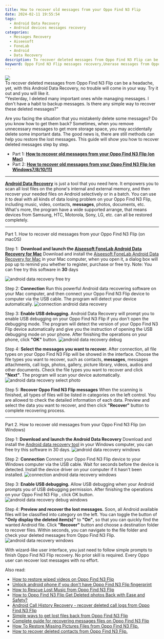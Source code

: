 ```yaml
---
title: How to recover old messages from your Oppo Find N3 Flip
date: 2024-02-11 19:55:54
tags: 
  - Android Data Recovery
  - Android devices messages recovery
categories: 
  - Messages Recovery
  - Aiseesoft
  - FoneLab
  - Android
  - Data Recovery
description: To recover deleted messages from Oppo Find N3 Flip can be a headache, yet, with this Android Data Recovery, no trouble will come in your way. Try it out and you will like it.
keyword: Oppo Find N3 Flip messages recovery,Unerase messages from Oppo Find N3 Flip,recover lost messages from Oppo Find N3 Flip,save lost text messages on Oppo Find N3 Flip,restore deleted text messages files on Oppo Find N3 Flip,broken Oppo Find N3 Flip messages recovery solution,Oppo Find N3 Flip data recovery,recover messages from Oppo Find N3 Flip,Oppo Find N3 Flip messages disappeared,get back deleted messages from Oppo Find N3 Flip android,how do i recover messages on Oppo Find N3 Flip,extract data from water damaged phone Oppo Find N3 Flip
---
```


<img src="https://img0mobiles.techidaily.com/images/best-assets/devices/oppo/oppo-find-n3-flip/1.jpg" class="atpl-imgstyle"  />

<div class="atpl-content atpl-for-fonelab-android recover-messages">

<div class="atpl-post-description-part-1">
To recover deleted messages from Oppo Find N3 Flip can be a headache, yet, with this Android Data Recovery, no trouble will come in your way. Try it out and you will like it.
</div>




<div class="atpl-post-description-part-2">
<div class="tpl-content-sub-paragraph-question">
  "Yesterday, I deleted many important ones while managing messages. I don't have a habit to backup messages. Is there any simple way to recover these deleted messages?"
</div>
<div class="tpl-content-sub-paragraph-content">
<p>
  Are you facing the situation that you mistakenly delete some messages? Do you know how to get them back? Sometimes, when you remove unnecessary messages to get more storage space, you may accidentally delete some important data. The good news is, there are still methods can help you restore the lost messages. This guide will show you how to recover deleted messages step by step.
</p>
</div>
</div>

<ul>
  <li>Part 1: <strong><a href="#p1">How to recover old messages from your Oppo Find N3 Flip (on Mac)</a></strong></li>
  <li>Part 2: <strong><a href="#p2">How to recover old messages from your Oppo Find N3 Flip (on Windows7/8/10/11)</a></strong></li>
</ul>

<hr>
<div class="atpl-post-description-part-3">
<div class="tpl-content-sub-paragraph-normal">
  <p>
    <a href="https://tools.techidaily.com/aiseesoft-android-data-recovery/" target="_blank" rel="noopener"><strong>Android Data Recovery</strong></a> is just a tool that you need here. It empowers you to scan all lost files on the phone's internal and external memory, and then recover your needed files on Android selectively or in a batch. You can use it to deal with all kinds of data losing problem on your Oppo Find N3 Flip, including music, video, contacts, <b>messages</b>, photos, documents, etc. What's more, the program have a wide supported arrange, that means devices from Samsung, HTC, Motorola, Sony, LG, etc. can all be restored completely.
  </p>
</div>
</div>


<!-- Part 1 -->
<a id="p1" name="p1" ></a><hr>

<div>
  <span class="atpl-step-part-style">Part 1. How to recover old messages from your Oppo Find N3 Flip (on macOS)</span>
</div>  

<span class="atpl-stepstyle-a"><span>Step 1: </span></span> <strong>Download and launch the <a href="https://tools.techidaily.com/aiseesoft-android-data-recovery-for-mac/" target="_blank" rel="noopener">Aiseesoft FoneLab Android Data Recovery for Mac</a></strong>
Download and install the <a href="https://tools.techidaily.com/aiseesoft-android-data-recovery-for-mac/" target="_blank" rel="noopener">Aiseesoft FoneLab Android Data Recovery for Mac</a> in your Mac computer, when you open it, a dialog box will pop up to remind you whether to register, purchase or free try.
Note: You can free try this software in <strong>30</strong> days

<img src="https://tools.techidaily.com/images/apps/aiseesoft/android-data-recovery/mac-free-try.png" class="atpl-imgstyle" alt="android data recovery free try" />

<span class="atpl-stepstyle-a"><span>Step 2: </span></span> <strong>Connection</strong>
Run this powerful Android data recovering software on your Mac computer, and then connect your Oppo Find N3 Flip device to computer via the USB cable. The program will detect your device automatically.
<img src="https://tools.techidaily.com/images/apps/aiseesoft/android-data-recovery/mac-connection-interface.jpg" class="atpl-imgstyle" alt="connection android data recovery" />

<span class="atpl-stepstyle-a"><span>Step 3: </span></span> <strong>Enable USB debugging.</strong>
Android Data Recovery will prompt you to enable USB debugging on your Oppo Find N3 Flip  if you don't open the debugging mode. The program will detect the version of your Oppo Find N3 Flip device automatically and give you the instruction of opening the USB debugging mode on your phone. After finishing the operations on your phone, click <strong>"OK"</strong> button.
<img src="https://tools.techidaily.com/images/apps/aiseesoft/android-data-recovery/mac-android-usb-debug.jpg"  class="atpl-imgstyle" alt="android data recovery debug" />

<span class="atpl-stepstyle-a"><span>Step 4: </span></span> <strong>Select the messages you want to recover.</strong>
After connection, all file types on your Oppo Find N3 Flip will be showed in the interface. Choose the file types you want to recover, such as contacts, <strong>messages</strong>, messages attachments, call logs, photos, gallery, picture library, videos, audios and other documents. Check the file types you want to recover and click  <b>"Next"</b>. The program will scan your device automatically.
<img src="https://tools.techidaily.com/images/apps/aiseesoft/android-data-recovery/mac-choose-type-messages.jpg" class="atpl-imgstyle" alt="android data recovery select photo" />

<span class="atpl-stepstyle-a"><span>Step 5: </span></span> <strong>Recover Oppo Find N3 Flip messages</strong>
When the scanning is finished, all types of files will be listed in categories on the left control. You are allowed to check the detailed information of each data. Preview and select the data you want to recover, and then click <b>"Recover"</b> button to complete recovering process.

<a id="p2" name="p2"></a><hr>

<div class="atpl-step-part-style">Part 2. How to recover old messages from your Oppo Find N3 Flip (on Windows)</div>

<span class="atpl-stepstyle-a"><span>Step 1: </span></span> <strong>Download and launch the Android Data Recovery</strong>
Download and install the <a href="https://tools.techidaily.com/aiseesoft-android-data-recovery-for-win/" target="_blank" rel="noopener">Android data recovery tool</a> in your Windows computer, you can free try this software in 30 days.
<img src="https://tools.techidaily.com/images/apps/aiseesoft/android-data-recovery/win-start-interface.png"  class="atpl-imgstyle" alt="android data recovery windows" />

<span class="atpl-stepstyle-a"><span>Step 2: </span></span> <strong>Connection</strong>
Connect your Oppo Find N3 Flip device to your Windows computer via the USB cable. Wait for seconds before the device is detected. Install the device driver on your computer if it hasn't been installed.
<img src="https://tools.techidaily.com/images/apps/aiseesoft/android-data-recovery/win-connection-interface.png" class="atpl-imgstyle" alt="connection android data recovery windows" />

<span class="atpl-stepstyle-a"><span>Step 3: </span></span> <strong>Enable USB debugging.</strong>
Allow USB debugging when your Android prompts you of USB debugging permission. After finishing the operations on your Oppo Find N3 Flip , click OK button.
<img src="https://tools.techidaily.com/images/apps/aiseesoft/android-data-recovery/win-android-usb-debug.png" class="atpl-imgstyle" alt="android data recovery debug windows" />

<span class="atpl-stepstyle-a"><span>Step 4: </span></span> <strong>Preview and recover the lost messages.</strong>
Soon, all Android available files will be classified into category on the left. You can toggle the button of <b>"Only display the deleted item(s)"</b> to <b>"On"</b>, so that you can quickly find the wanted Android file. Click <b>"Recover"</b> button and choose a destination folder to recover files. Within seconds, you can navigate to the file folder and check your deleted messages from Oppo Find N3 Flip.
<img src="https://tools.techidaily.com/images/apps/aiseesoft/android-data-recovery/win-recover-messages.jpg" class="atpl-imgstyle" alt="android data recovery windows" />

<div class="atpl-post-description-part-4">
<div class="tpl-content-sub-paragraph-normal">
  <p>
    With wizard-like user interface, you just need to follow simple prompts to finish Oppo Find N3 Flip recovery. No prior skill is required. Every Oppo user can recover lost messages with no effort.
  </p>
</div>
</div>

<ins class="adsbygoogle"
     style="display:block"
     data-ad-client="ca-pub-7571918770474297"
     data-ad-slot="8358498916"
     data-ad-format="auto"
     data-full-width-responsive="true"></ins>

<span class="atpl-alsoreadstyle">Also read:</span>
<div><ul>
<li><a href="/how-to-restore-wiped-videos-on-oppo-find-n3-flip-by-fonelab-android-recover-video/" target="_blank" rel="noopener"><u>How to restore wiped videos on Oppo Find N3 Flip</u></a></li>
<li><a href="/unlock-android-phone-if-you-don-t-have-oppo-find-n3-flip-fingerprint-by-drfone-android-unlock-android-unlock/" target="_blank" rel="noopener"><u>Unlock android phone if you don't have Oppo Find N3 Flip fingerprint</u></a></li>
<li><a href="/how-to-rescue-lost-music-from-oppo-find-n3-flip-by-fonelab-android-recover-music/" target="_blank" rel="noopener"><u>How to Rescue Lost Music from Oppo Find N3 Flip</u></a></li>
<li><a href="/how-to-oppo-find-n3-flip-get-deleted-photos-back-with-ease-and-safety-by-fonelab-android-recover-photos/" target="_blank" rel="noopener"><u>How to Oppo Find N3 Flip Get Deleted photos Back with Ease and Safety?</u></a></li>
<li><a href="/android-call-history-recovery-recover-deleted-call-logs-from-oppo-find-n3-flip-by-fonelab-android-recover-call-logs/" target="_blank" rel="noopener"><u>Android Call History Recovery - recover deleted call logs from Oppo Find N3 Flip</u></a></li>
<li><a href="/simple-ways-to-get-lost-files-back-from-oppo-find-n3-flip-by-fonelab-android-recover-data/" target="_blank" rel="noopener"><u>Simple ways to get lost files back from Oppo Find N3 Flip</u></a></li>
<li><a href="/complete-guide-for-recovering-messages-files-on-oppo-find-n3-flip-by-fonelab-android-recover-messages/" target="_blank" rel="noopener"><u>Complete guide for recovering messages files on Oppo Find N3 Flip</u></a></li>
<li><a href="/how-to-restore-missing-pictures-files-from-oppo-find-n3-flip-by-fonelab-android-recover-pictures/" target="_blank" rel="noopener"><u>How To  Restore Missing Pictures Files from Oppo Find N3 Flip.</u></a></li>
<li><a href="/how-to-recover-deleted-contacts-from-oppo-find-n3-flip-by-fonelab-android-recover-contacts/" target="_blank" rel="noopener"><u>How to recover deleted contacts from Oppo Find N3 Flip.</u></a></li>
</ul></div>

</div>
